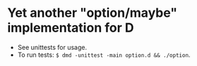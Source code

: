 # Yet another "option/maybe" implementation for D

- See unittests for usage.
- To run tests: `$ dmd -unittest -main option.d && ./option`.
